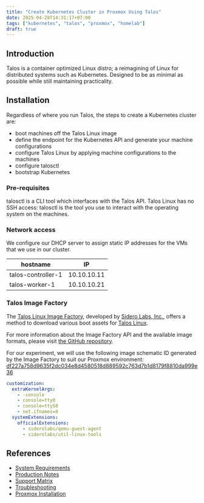 ```yaml
---
title: "Create Kubernetes Cluster in Proxmox Using Talos"
date: 2025-04-28T14:31:17+07:00
tags: ["kubernetes", "talos", "proxmox", "homelab"]
draft: true
---
```


## Introduction

Talos is a container optimized Linux distro; a reimagining of Linux for
distributed systems such as Kubernetes. Designed to be as minimal as possible
while still maintaining practicality.

## Installation

Regardless of where you run Talos, the steps to create a Kubernetes cluster are:

- boot machines off the Talos Linux image
- define the endpoint for the Kubernetes API and generate your machine configurations
- configure Talos Linux by applying machine configurations to the machines
- configure talosctl
- bootstrap Kubernetes

### Pre-requisites

talosctl is a CLI tool which interfaces with the Talos API. Talos Linux has no
SSH access: talosctl is the tool you use to interact with the operating system
on the machines.

### Network access

We configure our DHCP server to assign static IP addresses for the VMs that we
use in our cluster.

| hostname           | IP          |
| ------------------ | ----------- |
| talos-controller-1 | 10.10.10.11 |
| talos-worker-1     | 10.10.10.21 |

### Talos Image Factory

The [Talos Linux Image Factory](https://factory.talos.dev/), developed by
[Sidero Labs, Inc.](https://siderolabs.com/), offers a method to download
various boot assets for [Talos Linux](https://talos.dev/).

For more information about the Image Factory API and the available image
formats, please visit [the GitHub
repository](https://github.com/siderolabs/talos-image-factory).

For our experiment, we will use the following image schematic ID generated by
the Image Factory to suit our Proxmox environment:
[df227a758d9635f2dc034e8d4580518d889592c763d7b1d8179f8810da999e36](https://factory.talos.dev/?arch=amd64&board=undefined&cmdline=-console+console%3Dtty0+console%3DttyS0+net.ifnames%3D0&cmdline-set=true&extensions=-&extensions=siderolabs%2Fqemu-guest-agent&extensions=siderolabs%2Futil-linux-tools&platform=metal&secureboot=undefined&target=metal&version=1.9.5)

```yaml
customization:
  extraKernelArgs:
    - -console
    - console=tty0
    - console=ttyS0
    - net.ifnames=0
  systemExtensions:
    officialExtensions:
      - siderolabs/qemu-guest-agent
      - siderolabs/util-linux-tools
```

## References

- [System Requirements](https://www.talos.dev/latest/introduction/system-requirements/)
- [Production Notes](https://www.talos.dev/latest/introduction/prodnotes/)
- [Support Matrix](https://www.talos.dev/latest/introduction/support-matrix/)
- [Troubleshooting](https://www.talos.dev/latest/introduction/troubleshooting/)
- [Proxmox Installation](https://www.talos.dev/latest/talos-guides/install/virtualized-platforms/proxmox/)
